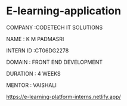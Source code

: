 # E-learning-application

COMPANY :CODETECH IT SOLUTIONS

NAME : K M PADMASRI

INTERN ID :CT06DG2278

DOMAIN : FRONT END DEVELOPMENT

DURATION : 4 WEEKS

MENTOR : VAISHALI

https://e-learning-platform-interns.netlify.app/
